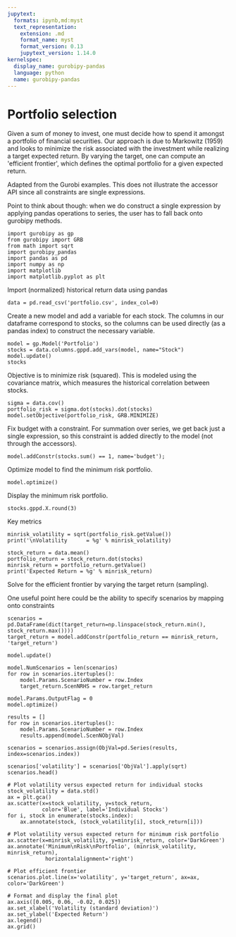 ```yaml
---
jupytext:
  formats: ipynb,md:myst
  text_representation:
    extension: .md
    format_name: myst
    format_version: 0.13
    jupytext_version: 1.14.0
kernelspec:
  display_name: gurobipy-pandas
  language: python
  name: gurobipy-pandas
---
```


# Portfolio selection

Given a sum of money to invest, one must decide how to spend it amongst a portfolio of financial securities.  Our approach is due to Markowitz (1959) and looks to minimize the risk associated with the investment while realizing a target expected return.  By varying the target, one can compute an 'efficient frontier', which defines the optimal portfolio for a given expected return.

Adapted from the Gurobi examples. This does not illustrate the accessor API since all constraints are single expressions.

Point to think about though: when we do construct a single expression by applying pandas operations to series, the user has to fall back onto gurobipy methods.

```{code-cell} ipython3
import gurobipy as gp
from gurobipy import GRB
from math import sqrt
import gurobipy_pandas
import pandas as pd
import numpy as np
import matplotlib
import matplotlib.pyplot as plt
```

Import (normalized) historical return data using pandas

```{code-cell} ipython3
data = pd.read_csv('portfolio.csv', index_col=0)
```

Create a new model and add a variable for each stock. The columns in our dataframe correspond to stocks, so the columns can be used directly (as a pandas index) to construct the necessary variable.

```{code-cell} ipython3
model = gp.Model('Portfolio')
stocks = data.columns.gppd.add_vars(model, name="Stock")
model.update()
stocks
```

Objective is to minimize risk (squared).  This is modeled using the covariance matrix, which measures the historical correlation between stocks.

```{code-cell} ipython3
sigma = data.cov()
portfolio_risk = sigma.dot(stocks).dot(stocks)
model.setObjective(portfolio_risk, GRB.MINIMIZE)
```

Fix budget with a constraint. For summation over series, we get back just a single expression, so this constraint is added directly to the model (not through the accessors).

```{code-cell} ipython3
model.addConstr(stocks.sum() == 1, name='budget');
```

Optimize model to find the minimum risk portfolio.

```{code-cell} ipython3
model.optimize()
```

Display the minimum risk portfolio.

```{code-cell} ipython3
stocks.gppd.X.round(3)
```

Key metrics

```{code-cell} ipython3
minrisk_volatility = sqrt(portfolio_risk.getValue())
print('\nVolatility      = %g' % minrisk_volatility)

stock_return = data.mean()
portfolio_return = stock_return.dot(stocks)
minrisk_return = portfolio_return.getValue()
print('Expected Return = %g' % minrisk_return)
```

Solve for the efficient frontier by varying the target return (sampling).

One useful point here could be the ability to specify scenarios by mapping onto constraints

```{code-cell} ipython3
scenarios = pd.DataFrame(dict(target_return=np.linspace(stock_return.min(), stock_return.max())))
target_return = model.addConstr(portfolio_return == minrisk_return, 'target_return')

model.update()

model.NumScenarios = len(scenarios)
for row in scenarios.itertuples():
    model.Params.ScenarioNumber = row.Index
    target_return.ScenNRHS = row.target_return

model.Params.OutputFlag = 0
model.optimize()

results = []
for row in scenarios.itertuples():
    model.Params.ScenarioNumber = row.Index
    results.append(model.ScenNObjVal)

scenarios = scenarios.assign(ObjVal=pd.Series(results, index=scenarios.index))

scenarios['volatility'] = scenarios['ObjVal'].apply(sqrt)
scenarios.head()
```

```{code-cell} ipython3
# Plot volatility versus expected return for individual stocks
stock_volatility = data.std()
ax = plt.gca()
ax.scatter(x=stock_volatility, y=stock_return,
           color='Blue', label='Individual Stocks')
for i, stock in enumerate(stocks.index):
    ax.annotate(stock, (stock_volatility[i], stock_return[i]))

# Plot volatility versus expected return for minimum risk portfolio
ax.scatter(x=minrisk_volatility, y=minrisk_return, color='DarkGreen')
ax.annotate('Minimum\nRisk\nPortfolio', (minrisk_volatility, minrisk_return),
            horizontalalignment='right')

# Plot efficient frontier
scenarios.plot.line(x='volatility', y='target_return', ax=ax, color='DarkGreen')

# Format and display the final plot
ax.axis([0.005, 0.06, -0.02, 0.025])
ax.set_xlabel('Volatility (standard deviation)')
ax.set_ylabel('Expected Return')
ax.legend()
ax.grid()
```
